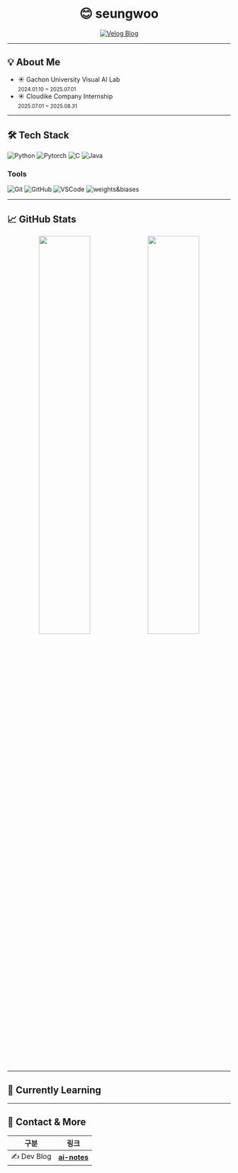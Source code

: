 <div align="center">

# 😊 seungwoo

[![Velog Blog](https://img.shields.io/badge/Velog-BLOG-20C997?style=flat-square&logo=velog&logoColor=white)](https://velog.io/@swoo531)

</div>

---

## 💡 About Me

- ☀️ Gachon University Visual AI Lab  
  <sub>2024.01.10 ~ 2025.07.01</sub>
- ☀️ Cloudike Company Internship  
  <sub>2025.07.01 ~ 2025.08.31</sub>


---

## 🛠 Tech Stack

![Python](https://img.shields.io/badge/Python-3776AB?style=flat&logo=python&logoColor=white)
![Pytorch](https://img.shields.io/badge/Pytorch-EE4C2C?style=flat&logo=Pytorch&logoColor=white)
![C](https://img.shields.io/badge/C-A8B9CC?style=flat&logo=C&logoColor=white)
![Java](https://img.shields.io/badge/Java-007396?style=flat&logo=java&logoColor=white)

### Tools
![Git](https://img.shields.io/badge/Git-F05032?style=flat&logo=git&logoColor=white)
![GitHub](https://img.shields.io/badge/GitHub-181717?style=flat&logo=github&logoColor=white)
![VSCode](https://img.shields.io/badge/VSCode-007ACC?style=flat&logo=visualstudiocode&logoColor=white)
![weights&biases](https://img.shields.io/badge/weights&biases-FFBE00?style=flat&logo=weights&biases&logoColor=white)

---

## 📈 GitHub Stats

<div align="center">

<img src="https://github-readme-stats.vercel.app/api?username=Jeonseungwoo1&show_icons=true&theme=transparent&hide_border=true&rank_icon=percentile" width="48%"/>
<img src="https://github-readme-stats.vercel.app/api/top-langs/?username=Jeonseungwoo1&layout=compact&theme=transparent&hide_border=true&langs_count=6" width="48%"/>

</div>

---

## 🚀 Currently Learning


---

## 🔗 Contact & More

| 구분 | 링크 |
|------|------|
| ✍️ Dev Blog | [**ai-notes**](https://velog.io/@swoo531) |
